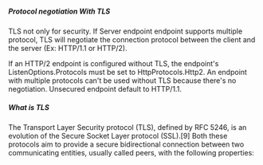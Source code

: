 
##### Protocol negotiation With TLS
TLS not only for security. If Server endpoint endpoint supports multiple protocol, TLS will negotiate the connection protocol between the client and the server (Ex: HTTP/1.1 or HTTP/2).

If an HTTP/2 endpoint is configured without TLS, the endpoint's ListenOptions.Protocols must be set to HttpProtocols.Http2. An endpoint with multiple protocols  can't be used without TLS because there's no negotiation. Unsecured endpoint default to HTTP/1.1.

##### What is TLS
The Transport Layer Security protocol (TLS), defined by RFC 5246,
 is an evolution of the Secure Socket Layer protocol (SSL).[9] Both these protocols aim to provide a
  secure bidirectional connection between two communicating entities, usually called peers,
  with the following properties:
